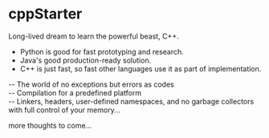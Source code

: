 # cppStarter
Long-lived dream to learn the powerful beast, C++.

- Python is good for fast prototyping and research.
- Java's good production-ready solution.
- C++ is just fast, so fast other languages use it as part of implementation.

-- The world of no exceptions but errors as codes<br>
-- Compilation for a predefined platform<br>
-- Linkers, headers, user-defined namespaces, and no garbage collectors with full control of your memory...<br>

more thoughts to come...

